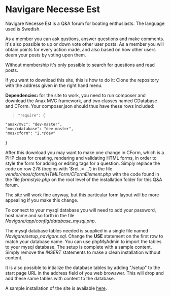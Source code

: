 # Navigare Necesse Est

Navigare Necesse Est is a Q&A forum for boating enthusiasts. The language used is Swedish. 

As a member you can ask qustions, answer questions and make comments. It's also possible to up or down vote other user posts. As a member you will obtain points for every action made, and also based on how other users deem your posts by voting upon them.

Without membership it's only possible to search for questions and read posts.

If you want to download this site, this is how to do it:
Clone the repository with the address given in the right hand menu.

**Dependencies:** for the site to work, you need to run composer and download the Anax MVC framework, and two classes named CDatabase and CForm. Your composer.json should thus have these rows included:
>     "require": {
    "anax/mvc": "dev-master",
    "mos/cdatabase": "dev-master",
    "mos/cform": "2.*@dev"
}

After this download you may want to make one change in CForm, which is a PHP class for creating, rendering and validating HTML forms, in order to style the form for adding or editing tags for a question. Simply replace the code on row 278 (begins with '$ret .= ...') in the file *vendor/mos/cform/HTMLForm/CFormElement.php* with the code found in the file *formstyle.php* on the root level of the installation folder for this Q&A forum.

The site will work fine anyway, but this particular form layout will be more appealing if you make this change.

To connect to your mysql database you will need to add your password, host name and so forth in the file *Navigare/app/config/database_mysql.php*.

The mysql database tables needed is supplied in a single file named *Navigare/setup_navigare.sql*. Change the **USE** statement on the first row to match your database name. You can use phpMyAdmin to import the tables to your mysql database. The setup is complete with a sample content. Simply remove the *INSERT* statements to make a clean installation without content.

It is also possible to intialize the database tables by adding "/setup" to the start page URL in the address field of you web browswer. This will drop and add these same tables with content to the database.

A sample installation of the site is available [here](http://www.student.bth.se/~toja14/phpmvc/kmom07/projekt/webroot/). 


